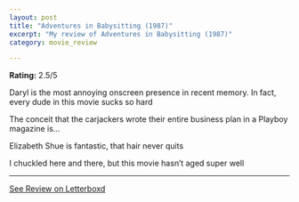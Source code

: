 ```yaml
---
layout: post
title: "Adventures in Babysitting (1987)"
excerpt: "My review of Adventures in Babysitting (1987)"
category: movie_review

---
```


**Rating:** 2.5/5

Daryl is the most annoying onscreen presence in recent memory. In fact, every dude in this movie sucks so hard

The conceit that the carjackers wrote their entire business plan in a Playboy magazine is…

Elizabeth Shue is fantastic, that hair never quits

I chuckled here and there, but this movie hasn’t aged super well

<hr>

[See Review on Letterboxd](https://boxd.it/3WgP1x)

